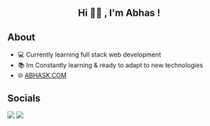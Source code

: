 <h2 align="center">Hi 👋🏼 , I'm Abhas !</h2>

## About

- 💻 Currently learning full stack web development
- 📚 Im Constantly learning & ready to adapt to new technologies
- 🌐 [ABHASK.COM](https:/abhask.com)
 
 ## Socials 
<p align="left">
<a href = "https://www.linkedin.com/in/abhas-khanal-2aa2881b2/"> <img src="https://img.icons8.com/fluent/48/000000/linkedin.png"/></a>
<a href = "https://www.instagram.com/abhas.purple"><img src="https://img.icons8.com/fluent/48/000000/instagram-new.png"/></a>
</p>






